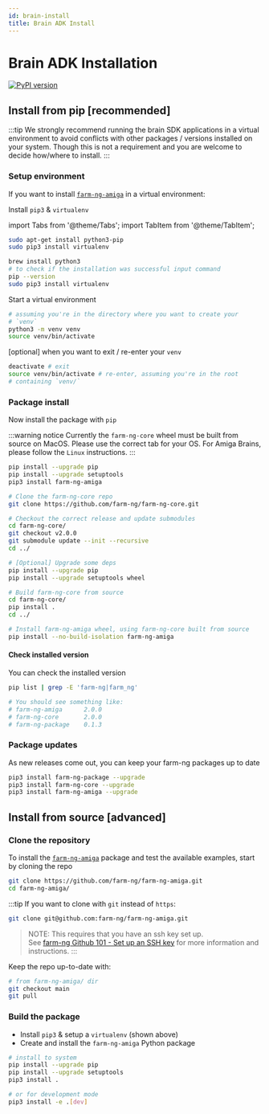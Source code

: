 ```yaml
---
id: brain-install
title: Brain ADK Install
---
```


# Brain ADK Installation

[![PyPI version](https://badge.fury.io/py/farm-ng-amiga.svg)](https://pypi.org/project/farm-ng-amiga)

## Install from pip [recommended]

:::tip
We strongly recommend running the brain SDK applications in a virtual
environment to avoid conflicts with other packages / versions
installed on your system.
Though this is not a requirement and you are welcome to decide
how/where to install.
:::

### Setup environment

If you want to install [`farm-ng-amiga`](https://pypi.org/project/farm-ng-amiga) in a virtual environment:

Install `pip3` & `virtualenv`

import Tabs from '@theme/Tabs';
import TabItem from '@theme/TabItem';

<Tabs>
<TabItem value="linux" label="Linux" default>

```bash
sudo apt-get install python3-pip
sudo pip3 install virtualenv
```

</TabItem>
<TabItem value="macos" label="MacOs">

```bash
brew install python3
# to check if the installation was successful input command
pip --version
sudo pip3 install virtualenv
```

</TabItem>
</Tabs>

Start a virtual environment

```bash
# assuming you're in the directory where you want to create your
# `venv`
python3 -m venv venv
source venv/bin/activate
```

[optional] when you want to exit / re-enter your `venv`

```bash
deactivate # exit
source venv/bin/activate # re-enter, assuming you're in the root
# containing `venv/`
```

### Package install

Now install the package with `pip`

:::warning notice
Currently the `farm-ng-core` wheel must be built from source on MacOS.
Please use the correct tab for your OS.
For Amiga Brains, please follow the `Linux` instructions.
:::

<Tabs>
<TabItem value="linux" label="Linux" default>

```bash
pip install --upgrade pip
pip install --upgrade setuptools
pip3 install farm-ng-amiga
```

</TabItem>
<TabItem value="macos" label="MacOs">

```bash
# Clone the farm-ng-core repo
git clone https://github.com/farm-ng/farm-ng-core.git

# Checkout the correct release and update submodules
cd farm-ng-core/
git checkout v2.0.0
git submodule update --init --recursive
cd ../

# [Optional] Upgrade some deps
pip install --upgrade pip
pip install --upgrade setuptools wheel

# Build farm-ng-core from source
cd farm-ng-core/
pip install .
cd ../

# Install farm-ng-amiga wheel, using farm-ng-core built from source
pip install --no-build-isolation farm-ng-amiga
```

</TabItem>
</Tabs>

#### Check installed version

You can check the installed version

```bash
pip list | grep -E 'farm-ng|farm_ng'

# You should see something like:
# farm-ng-amiga      2.0.0
# farm-ng-core       2.0.0
# farm-ng-package    0.1.3
```

### Package updates

As new releases come out, you can keep your farm-ng packages up
to date

```bash
pip3 install farm-ng-package --upgrade
pip3 install farm-ng-core --upgrade
pip3 install farm-ng-amiga --upgrade
```

## Install from source [advanced]

### Clone the repository

To install the
[`farm-ng-amiga`](https://github.com/farm-ng/farm-ng-amiga)
package and test the available examples, start by cloning the
repo

```bash
git clone https://github.com/farm-ng/farm-ng-amiga.git
cd farm-ng-amiga/
```

:::tip
If you want to clone with `git` instead of `https`:

```bash
git clone git@github.com:farm-ng/farm-ng-amiga.git
```

> NOTE: This requires that you have an ssh key set up.<br/>
> See [farm-ng Github 101 - Set up an SSH key](/docs/support/github-101.md#set-up-an-ssh-key)
> for more information and instructions.
:::

Keep the repo up-to-date with:

```bash
# from farm-ng-amiga/ dir
git checkout main
git pull
```

### Build the package

- Install `pip3` & setup a `virtualenv` (shown above)
- Create and install the ``farm-ng-amiga`` Python package

```bash
# install to system
pip install --upgrade pip
pip install --upgrade setuptools
pip3 install .
```

```bash
# or for development mode
pip3 install -e .[dev]
```
